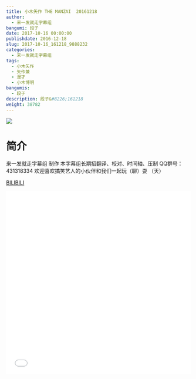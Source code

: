 ```yaml
---
title: 小木矢作 THE MANZAI  20161218
author: 
  - 来一发就走字幕组
bangumi: 段子
date: 2017-10-16 00:00:00
publishdate: 2016-12-18
slug: 2017-10-16_161218_9888232
categories: 
  - 来一发就走字幕组
tags: 
  - 小木矢作
  - 矢作兼
  - 漫才
  - 小木博明
bangumis: 
  - 段子
description: 段子&#8226;161218
weight: 38782
---
```


![](https://i.imgur.com/NFOGYwh.jpg)

# 简介  
来一发就走字幕组 制作
本字幕组长期招翻译、校对、时间轴、压制   QQ群号：431318334 欢迎喜欢搞笑艺人的小伙伴和我们一起玩（聊）耍 （天）

  [BILIBILI](https://www.bilibili.com/video/av9888232/)


<div class="vcontainer">  <iframe class='video' src="//www.bilibili.com/blackboard/player.html?aid=9888232" width="100%" height="500" frameborder="0" allowfullscreen="allowfullscreen"></iframe></div>

